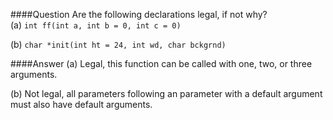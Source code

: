 ####Question
Are the following declarations legal, if not why?  
(a) `int ff(int a, int b = 0, int c = 0)`  

(b) `char *init(int ht = 24, int wd, char bckgrnd)`

####Answer
(a) Legal, this function can be called with one, two, or three arguments.  

(b) Not legal, all parameters following an parameter with a default argument must also have default arguments.  
